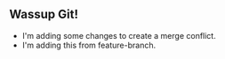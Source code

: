 ## Wassup Git!

- I'm adding some changes to create a merge conflict.
- I'm adding this from feature-branch.